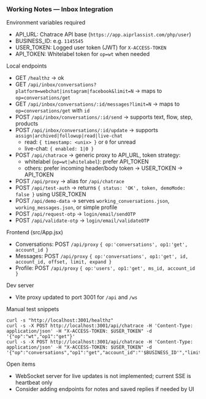 ### Working Notes — Inbox Integration

Environment variables required
- API_URL: Chatrace API base (`https://app.aiprlassist.com/php/user`)
- BUSINESS_ID: e.g. `1145545`
- USER_TOKEN: Logged user token (JWT) for `X-ACCESS-TOKEN`
- API_TOKEN: Whitelabel token for `op=wt` when needed

Local endpoints
- GET `/healthz` → ok
- GET `/api/inbox/conversations?platform=webchat|instagram|facebook&limit=N` → maps to `op=conversations/get`
- GET `/api/inbox/conversations/:id/messages?limit=N` → maps to `op=conversations/get` with `id`
- POST `/api/inbox/conversations/:id/send` → supports text, flow, step, products
- POST `/api/inbox/conversations/:id/update` → supports `assign|archived|followup|read|live-chat`
  - read: `{ timestamp: <unix> }` or `0` for unread
  - live-chat: `{ enabled: 1|0 }`
- POST `/api/chatrace` → generic proxy to API_URL, token strategy:
  - whitelabel (`op=wt|whitelabel`): prefer API_TOKEN
  - others: prefer incoming header/body token → USER_TOKEN → API_TOKEN
- POST `/api/proxy` → alias for `/api/chatrace`
- POST `/api/test-auth` → returns `{ status: 'OK', token, demoMode: false }` using USER_TOKEN
- POST `/api/demo-data` → serves `working_conversations.json`, `working_messages.json`, or simple profile
- POST `/api/request-otp` → `login/email/sendOTP`
- POST `/api/validate-otp` → `login/email/validateOTP`

Frontend (src/App.jsx)
- Conversations: POST `/api/proxy` `{ op:'conversations', op1:'get', account_id }`
- Messages: POST `/api/proxy` `{ op:'conversations', op1:'get', id, account_id, offset, limit, expand }`
- Profile: POST `/api/proxy` `{ op:'users', op1:'get', ms_id, account_id }`

Dev server
- Vite proxy updated to port 3001 for `/api` and `/ws`

Manual test snippets
```
curl -s "http://localhost:3001/healthz"
curl -s -X POST http://localhost:3001/api/chatrace -H 'Content-Type: application/json' -H "X-ACCESS-TOKEN: $USER_TOKEN" -d '{"op":"wt","op1":"get"}'
curl -s -X POST http://localhost:3001/api/chatrace -H 'Content-Type: application/json' -H "X-ACCESS-TOKEN: $USER_TOKEN" -d '{"op":"conversations","op1":"get","account_id":"'$BUSINESS_ID'","limit":2}'
```

Open items
- WebSocket server for live updates is not implemented; current SSE is heartbeat only
- Consider adding endpoints for notes and saved replies if needed by UI


